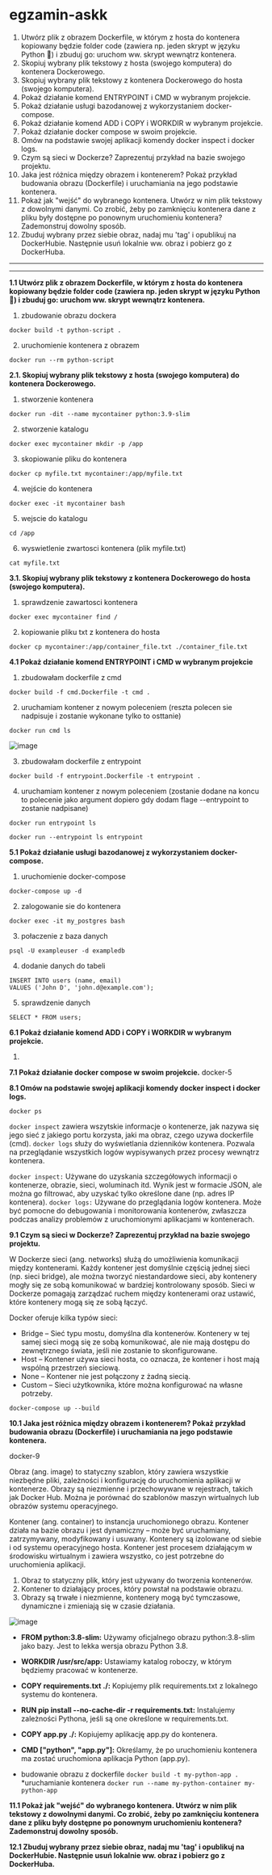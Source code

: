 # egzamin-askk


1. Utwórz plik z obrazem Dockerfile, w którym z hosta do kontenera kopiowany będzie folder code (zawiera np. jeden skrypt w języku Python 🐍) i zbuduj go:
uruchom ww. skrypt wewnątrz kontenera.
2. Skopiuj wybrany plik tekstowy z hosta (swojego komputera) do kontenera Dockerowego.
3. Skopiuj wybrany plik tekstowy z kontenera Dockerowego do hosta (swojego komputera).
4. Pokaż działanie komend ENTRYPOINT i CMD w wybranym projekcie.
5. Pokaż działanie usługi bazodanowej z wykorzystaniem docker-compose.
6. Pokaż działanie komend ADD i COPY i WORKDIR w wybranym projekcie.
7. Pokaż działanie docker compose w swoim projekcie.
8. Omów na podstawie swojej aplikacji komendy docker inspect i docker logs.
9. Czym są sieci w Dockerze? Zaprezentuj przykład na bazie swojego projektu.
10. Jaka jest różnica między obrazem i kontenerem? Pokaż przykład budowania obrazu (Dockerfile) i uruchamiania na jego podstawie kontenera.
11. Pokaż jak "wejść" do wybranego kontenera.
  Utwórz w nim plik tekstowy z dowolnymi danymi. Co zrobić, żeby po zamknięciu kontenera dane z pliku były dostępne po ponownym uruchomieniu kontenera?
  Zademonstruj dowolny sposób.
12. Zbuduj wybrany przez siebie obraz, nadaj mu 'tag' i opublikuj na DockerHubie. Następnie usuń lokalnie ww. obraz i pobierz go z DockerHuba.

****







****

**1.1 Utwórz plik z obrazem Dockerfile, w którym z hosta do kontenera kopiowany będzie folder code (zawiera np. jeden skrypt w języku Python 🐍) i zbuduj go:
uruchom ww. skrypt wewnątrz kontenera.**


1. zbudowanie obrazu dockera
```
docker build -t python-script .
```
2. uruchomienie kontenera z obrazem
```
docker run --rm python-script
```


**2.1. Skopiuj wybrany plik tekstowy z hosta (swojego komputera) do kontenera Dockerowego.**


1. stworzenie kontenera
```
docker run -dit --name mycontainer python:3.9-slim
```
2. stworzenie katalogu
```
docker exec mycontainer mkdir -p /app
```
3. skopiowanie pliku do kontenera
```
docker cp myfile.txt mycontainer:/app/myfile.txt
```
4. wejście do kontenera
```
docker exec -it mycontainer bash
```
5. wejscie do katalogu
```
cd /app
```
6. wyswietlenie zwartosci kontenera (plik myfile.txt)
```
cat myfile.txt
```


**3.1. Skopiuj wybrany plik tekstowy z kontenera Dockerowego do hosta (swojego komputera).**


1. sprawdzenie zawartosci kontenera
```
docker exec mycontainer find /
```

2. kopiowanie pliku txt z kontenera do hosta
```
docker cp mycontainer:/app/container_file.txt ./container_file.txt
```


**4.1 Pokaż działanie komend ENTRYPOINT i CMD w wybranym projekcie**


1. zbudowałam dockerfile z cmd

```
docker build -f cmd.Dockerfile -t cmd .
```
2. uruchamiam kontener z nowym poleceniem (reszta polecen sie nadpisuje i zostanie wykonane tylko to osttanie)

```
docker run cmd ls
```
![image](https://github.com/user-attachments/assets/a32dacb6-803b-4f68-afef-cb9f1b5b2388)

3. zbudowałam dockerfile z entrypoint

```
docker build -f entrypoint.Dockerfile -t entrypoint .
```

4. uruchamiam kontener z nowym poleceniem (zostanie dodane na koncu to polecenie jako argument dopiero gdy dodam flage --entrypoint to zostanie nadpisane)

```
docker run entrypoint ls
```
```
docker run --entrypoint ls entrypoint
```

**5.1 Pokaż działanie usługi bazodanowej z wykorzystaniem docker-compose.**


1. uruchomienie docker-compose

```
docker-compose up -d
```

2. zalogowanie sie do kontenera
```
docker exec -it my_postgres bash
```
3. połaczenie z baza danych
```
psql -U exampleuser -d exampledb
```
4. dodanie danych do tabeli
```
INSERT INTO users (name, email)
VALUES ('John D', 'john.d@example.com');
```
5. sprawdzenie danych
```
SELECT * FROM users;
```


**6.1 Pokaż działanie komend ADD i COPY i WORKDIR w wybranym projekcie.**


1. 


**7.1 Pokaż działanie docker compose w swoim projekcie.**
docker-5


**8.1 Omów na podstawie swojej aplikacji komendy docker inspect i docker logs.**

```docker ps```

```docker inspect``` zawiera wszytskie informacje o kontenerze, jak nazywa się jego sieć z jakiego portu korzysta, jaki ma obraz, czego uzywa dockerfile (cmd). ```docker logs``` służy do wyświetlania dzienników kontenera. Pozwala na przeglądanie wszystkich logów wypisywanych przez procesy wewnątrz kontenera.

```docker inspect:``` Używane do uzyskania szczegółowych informacji o kontenerze, obrazie, sieci, woluminach itd. Wynik jest w formacie JSON, ale można go filtrować, aby uzyskać tylko określone dane (np. adres IP kontenera).
```docker logs:``` Używane do przeglądania logów kontenera. Może być pomocne do debugowania i monitorowania kontenerów, zwłaszcza podczas analizy problemów z uruchomionymi aplikacjami w kontenerach.


**9.1 Czym są sieci w Dockerze? Zaprezentuj przykład na bazie swojego projektu.**

W Dockerze sieci (ang. networks) służą do umożliwienia komunikacji między kontenerami. Każdy kontener jest domyślnie częścią jednej sieci (np. sieci bridge), ale można tworzyć niestandardowe sieci, aby kontenery mogły się ze sobą komunikować w bardziej kontrolowany sposób. Sieci w Dockerze pomagają zarządzać ruchem między kontenerami oraz ustawić, które kontenery mogą się ze sobą łączyć.

Docker oferuje kilka typów sieci:

* Bridge – Sieć typu mostu, domyślna dla kontenerów. Kontenery w tej samej sieci mogą się ze sobą komunikować, ale nie mają dostępu do zewnętrznego świata, jeśli nie zostanie to skonfigurowane.
* Host – Kontener używa sieci hosta, co oznacza, że kontener i host mają wspólną przestrzeń sieciową.
* None – Kontener nie jest połączony z żadną siecią.
* Custom – Sieci użytkownika, które można konfigurować na własne potrzeby.

```
docker-compose up --build
```


**10.1 Jaka jest różnica między obrazem i kontenerem? Pokaż przykład budowania obrazu (Dockerfile) i uruchamiania na jego podstawie kontenera.**

docker-9

Obraz (ang. image) to statyczny szablon, który zawiera wszystkie niezbędne pliki, zależności i konfigurację do uruchomienia aplikacji w kontenerze. Obrazy są niezmienne i przechowywane w rejestrach, takich jak Docker Hub. Można je porównać do szablonów maszyn wirtualnych lub obrazów systemu operacyjnego.

Kontener (ang. container) to instancja uruchomionego obrazu. Kontener działa na bazie obrazu i jest dynamiczny – może być uruchamiany, zatrzymywany, modyfikowany i usuwany. Kontenery są izolowane od siebie i od systemu operacyjnego hosta. Kontener jest procesem działającym w środowisku wirtualnym i zawiera wszystko, co jest potrzebne do uruchomienia aplikacji.

1. Obraz to statyczny plik, który jest używany do tworzenia kontenerów.
2. Kontener to działający proces, który powstał na podstawie obrazu.
3. Obrazy są trwałe i niezmienne, kontenery mogą być tymczasowe, dynamiczne i zmieniają się w czasie działania.

![image](https://github.com/user-attachments/assets/673c3a6c-6807-4ff0-8366-9bfdc5ffc9c9)

* **FROM python:3.8-slim:** Używamy oficjalnego obrazu python:3.8-slim jako bazy. Jest to lekka wersja obrazu Python 3.8.
* **WORKDIR /usr/src/app:** Ustawiamy katalog roboczy, w którym będziemy pracować w kontenerze.
* **COPY requirements.txt ./:** Kopiujemy plik requirements.txt z lokalnego systemu do kontenera.
* **RUN pip install --no-cache-dir -r requirements.txt:** Instalujemy zależności Pythona, jeśli są one określone w requirements.txt.
* **COPY app.py ./:** Kopiujemy aplikację app.py do kontenera.
* **CMD ["python", "app.py"]:** Określamy, że po uruchomieniu kontenera ma zostać uruchomiona aplikacja Python (app.py).

* budowanie obrazu z dockerfile ```docker build -t my-python-app . ```
*uruchamianie kontenera ```docker run --name my-python-container my-python-app ```


**11.1 Pokaż jak "wejść" do wybranego kontenera.
Utwórz w nim plik tekstowy z dowolnymi danymi. Co zrobić, żeby po zamknięciu kontenera dane z pliku były dostępne po ponownym uruchomieniu kontenera?
Zademonstruj dowolny sposób.**



**12.1 Zbuduj wybrany przez siebie obraz, nadaj mu 'tag' i opublikuj na DockerHubie. Następnie usuń lokalnie ww. obraz i pobierz go z DockerHuba.**


